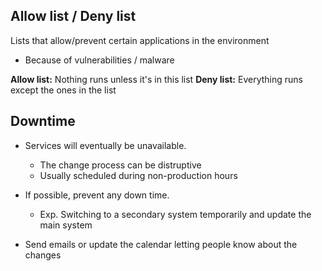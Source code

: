 
## Allow list / Deny list

Lists that allow/prevent certain applications in the environment
- Because of vulnerabilities / malware

**Allow list:** Nothing runs unless it's in this list
**Deny list:** Everything runs except the ones in the list

## Downtime

- Services will eventually be unavailable.
	- The change process can be distruptive
	- Usually scheduled during non-production hours

- If possible, prevent any down time.
	- Exp. Switching to a secondary system temporarily and update the main system

- Send emails or update the calendar letting people know about the changes